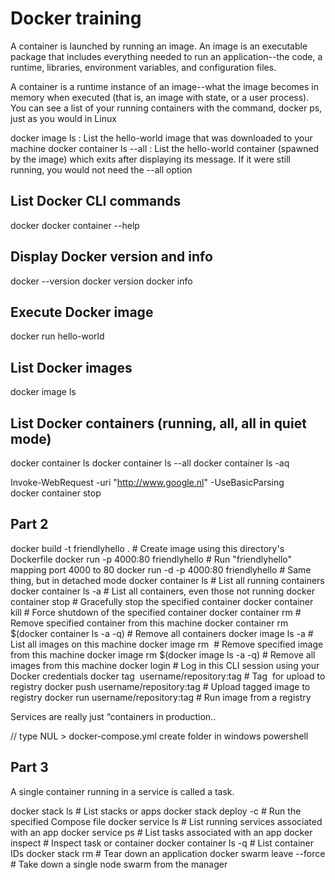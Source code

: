  # Docker training 
 
A container is launched by running an image. An image is an executable package that includes everything needed to run an application--the code,
 a runtime, libraries, environment variables, and configuration files.
 
A container is a runtime instance of an image--what the image becomes in memory when executed (that is, an image with state, or a user process).
 You can see a list of your running containers with the command, docker ps,
 just as you would in Linux
 
 docker image ls : List the hello-world image that was downloaded to your machine
 docker container ls --all : List the hello-world container (spawned by the image) which exits after displaying its message. If it were still running, you would not need the --all option
 
 ## List Docker CLI commands
docker
docker container --help

## Display Docker version and info
docker --version
docker version
docker info

## Execute Docker image
docker run hello-world

## List Docker images
docker image ls

## List Docker containers (running, all, all in quiet mode)
docker container ls
docker container ls --all
docker container ls -aq

Invoke-WebRequest -uri "http://www.google.nl" -UseBasicParsing	
docker container stop <Container NAME or ID>

## Part 2  ##
docker build -t friendlyhello .  # Create image using this directory's Dockerfile
docker run -p 4000:80 friendlyhello  # Run "friendlyhello" mapping port 4000 to 80
docker run -d -p 4000:80 friendlyhello         # Same thing, but in detached mode
docker container ls                                # List all running containers
docker container ls -a             # List all containers, even those not running
docker container stop <hash>           # Gracefully stop the specified container
docker container kill <hash>         # Force shutdown of the specified container
docker container rm <hash>        # Remove specified container from this machine
docker container rm $(docker container ls -a -q)         # Remove all containers
docker image ls -a                             # List all images on this machine
docker image rm <image id>            # Remove specified image from this machine
docker image rm $(docker image ls -a -q)   # Remove all images from this machine
docker login             # Log in this CLI session using your Docker credentials
docker tag <image> username/repository:tag  # Tag <image> for upload to registry
docker push username/repository:tag            # Upload tagged image to registry
docker run username/repository:tag                   # Run image from a registry

Services are really just “containers in production..

// type NUL > docker-compose.yml  create folder in windows powershell
## Part 3 ##
A single container running in a service is called a task. 

docker stack ls                                            # List stacks or apps
docker stack deploy -c <composefile> <appname>  # Run the specified Compose file
docker service ls                 # List running services associated with an app
docker service ps <service>                  # List tasks associated with an app
docker inspect <task or container>                   # Inspect task or container
docker container ls -q                                      # List container IDs
docker stack rm <appname>                             # Tear down an application
docker swarm leave --force      # Take down a single node swarm from the manager